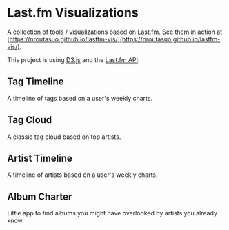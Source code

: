 # Last.fm Visualizations

A collection of tools / visualizations based on Last.fm. See them in action at [https://nroutasuo.github.io/lastfm-vis/](https://nroutasuo.github.io/lastfm-vis/).

This project is using [D3.js](https://d3js.org/) and the [Last.fm API](http://www.last.fm/api).


## Tag Timeline

A timeline of tags based on a user's weekly charts.

## Tag Cloud

A classic tag cloud based on top artists.

## Artist Timeline

A timeline of artists based on a user's weekly charts.

## Album Charter

Little app to find albums you might have overlooked by artists you already know. 
